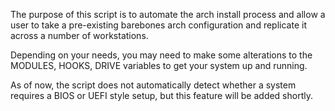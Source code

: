 The purpose of this script is to automate the arch install process and allow a user to take a pre-existing barebones arch configuration and replicate it across a number of workstations.

Depending on your needs, you may need to make some alterations to the MODULES, HOOKS, DRIVE variables to get your system up and running.

As of now, the script does not automatically detect whether a system requires a BIOS or UEFI style setup, but this feature will be added shortly.


